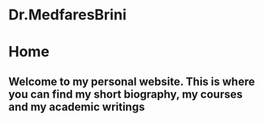 # Dr.MedfaresBrini
# Home
## Welcome to my personal website. This is where you can find my short biography, my courses and my academic writings
